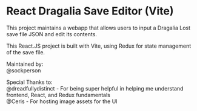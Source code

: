 # React Dragalia Save Editor (Vite)

This project maintains a webapp that allows users to input a Dragalia Lost save file JSON and edit its contents.

This React.JS project is built with Vite, using Redux for state management of the save file.

Maintained by:<br>
@sockperson

Special Thanks to:<br>
@dreadfullydistinct - For being super helpful in helping me understand frontend, React, and Redux fundamentals<br>
@Ceris - For hosting image assets for the UI